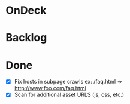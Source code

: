 
# OnDeck

# Backlog

# Done
- [x] Fix hosts in subpage crawls ex:  /faq.html => http://www.foo.com/faq.html
- [x] Scan for additional asset URLS (js, css, etc.)

